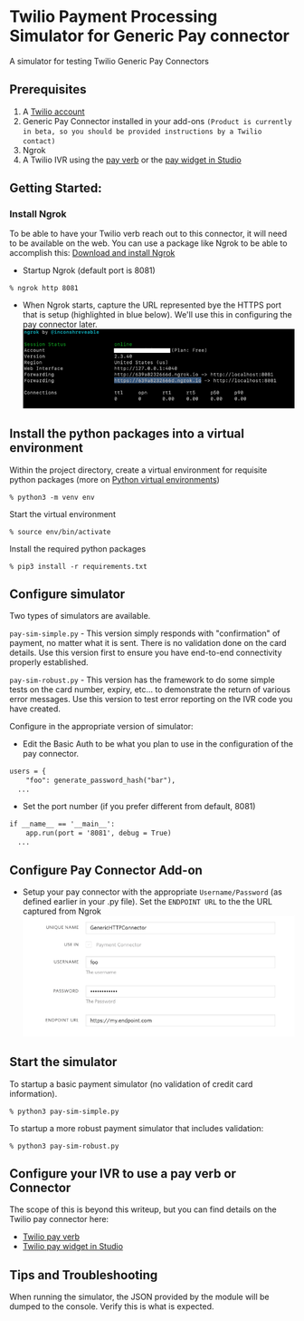 # Twilio Payment Processing Simulator for Generic Pay connector

A simulator for testing Twilio Generic Pay Connectors


## Prerequisites

1. A [Twilio account](https://www.twilio.com/try-twilio)
1. Generic Pay Connector installed in your add-ons `(Product is currently in beta, so you should be provided instructions by a Twilio contact)`
1. Ngrok
1. A Twilio IVR using the [pay verb](https://www.twilio.com/docs/voice/twiml/pay) or the [pay widget in Studio](https://www.twilio.com/docs/studio/widget-library/capture-payments)

## Getting Started:

### Install Ngrok
To be able to have your Twilio <pay> verb reach out to this connector, it will need to be available on the web.  You can use a package like Ngrok to be able to accomplish this: [Download and install Ngrok](https://ngrok.com/download)

- Startup Ngrok (default port is 8081)
```
% ngrok http 8081
```

- When Ngrok starts, capture the URL represented bye the HTTPS port that is setup (highlighted in blue below).  We'll use this in configuring the pay connector later.
![Sweet configuration image on Github](https://github.com/phundal-twilio/twilio-payment-simulator-generic-pay-python/blob/main/Ngrok-sample.png?raw=true)

## Install the python packages into a virtual environment

Within the project directory, create a virtual environment for requisite python packages (more on [Python virtual environments](https://docs.python.org/3/library/venv.html))
```
% python3 -m venv env
```

Start the virtual environment
```
% source env/bin/activate
```

Install the required python packages
```
% pip3 install -r requirements.txt
```

## Configure simulator

Two types of simulators are available.

`pay-sim-simple.py` - This version simply responds with "confirmation" of payment, no matter what it is sent.  There is no validation done on the card details.  Use this version first to ensure you have end-to-end connectivity properly established.

`pay-sim-robust.py` - This version has the framework to do some simple tests on the card number, expiry, etc... to demonstrate the return of various error messages.  Use this version to test error reporting on the IVR code you have created.

Configure in the appropriate version of simulator:
- Edit the Basic Auth to be what you plan to use in the configuration of the pay connector.
```
users = {
    "foo": generate_password_hash("bar"),
  ...
```
- Set the port number (if you prefer different from default, 8081)
```
if __name__ == '__main__':
    app.run(port = '8081', debug = True)
  ...
```

## Configure Pay Connector Add-on

- Setup your pay connector with the appropriate `Username/Password` (as defined earlier in your .py file).  Set the `ENDPOINT URL` to the the URL captured from Ngrok
![Sweet configuration image on Github](https://github.com/phundal-twilio/twilio-payment-simulator-generic-pay-python/blob/main/Connector-configure.png?raw=true)

## Start the simulator

To startup a basic payment simulator (no validation of credit card information).

```
% python3 pay-sim-simple.py
```

To startup a more robust payment simulator that includes validation:

```
% python3 pay-sim-robust.py
```
## Configure your IVR to use a pay verb or Connector
The scope of this is beyond this writeup, but you can find details on the Twilio pay connector here:

- [Twilio pay verb](https://www.twilio.com/docs/voice/twiml/pay)
- [Twilio pay widget in Studio](https://www.twilio.com/docs/studio/widget-library/capture-payments)


## Tips and Troubleshooting

When running the simulator, the JSON provided by the <pay> module will be dumped to the console.  Verify this is what is expected.
